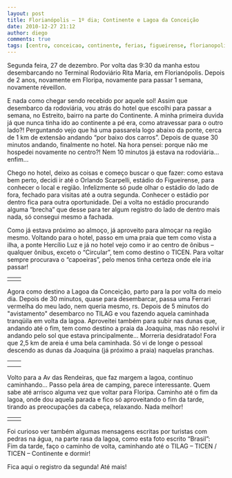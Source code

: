 ```yaml
---
layout: post
title: Florianópolis – 1º dia; Continente e Lagoa da Conceição
date: 2010-12-27 21:12
author: diego
comments: true
tags: [centro, conceicao, continente, ferias, figueirense, florianopolis, floripa, lagoa, orlando, reveillon, scarpelli, viagem, Viagens]
---
```

Segunda feira, 27 de dezembro. Por volta das 9:30 da manha estou desembarcando no Terminal Rodoviário Rita Maria, em Florianópolis. Depois de 2 anos, novamente em Floripa, novamente para passar 1 semana, novamente réveillon.

E nada como chegar sendo recebido por aquele sol! Assim que desembarco da rodoviária, vou atrás do hotel que escolhi para passar a semana, no Estreito, bairro na parte do Continente. A minha primeira duvida já que nunca tinha ido ao continente a pé era, como atravessar para o outro lado?! Perguntando vejo que há uma passarela logo abaixo da ponte, cerca de 1 km de extensão andando “por baixo dos carros”. Depois de quase 30 minutos andando, finalmente no hotel. Na hora pensei: porque não me hospedei novamente no centro?! Nem 10 minutos já estava na rodoviária... enfim...

Chego no hotel, deixo as coisas e começo buscar o que fazer: como estava bem perto, decidi ir até o Orlando Scarpelli, estádio do Figueirense, para conhecer o local e região. Infelizmente só pude olhar o estádio do lado de fora, fechado para visitas até a outra segunda. <a class="lightbox" href="http://www.diegoronan.com.br/diegoronan/wp-content/uploads/2011/01/DSC_0146.jpg"><img src="http://www.diegoronan.com.br/diegoronan/wp-content/uploads/2011/01/DSC_0146_small.jpg" alt="" /></a>Conhecer o estádio por dentro fica para outra oportunidade. Dei a volta no estádio procurando alguma “brecha” que desse para ter algum registro do lado de dentro mais nada, só consegui mesmo a fachada.

Como já estava próximo ao almoço, já aproveito para almoçar na região mesmo. Voltando para o hotel, passo em uma praia que tem como vista a ilha, a ponte Hercílio Luz e já no hotel vejo como ir ao centro de ônibus – qualquer ônibus, exceto o “Circular”, tem como destino o TICEN. Para voltar sempre procurava o “capoeiras”, pelo menos tinha certeza onde ele iria passar!
<table>
<tbody>
<tr>
<td><a class="lightbox" href="http://www.diegoronan.com.br/diegoronan/wp-content/uploads/2011/01/DSC_0162.jpg"><img style="clear: both;" src="http://www.diegoronan.com.br/diegoronan/wp-content/uploads/2011/01/DSC_0162_small.jpg" alt="" /></a></td>
<td><a class="lightbox" href="http://www.diegoronan.com.br/diegoronan/wp-content/uploads/2011/01/DSC_0165.jpg"><img style="clear: both;" src="http://www.diegoronan.com.br/diegoronan/wp-content/uploads/2011/01/DSC_0165_small.jpg" alt="" /></a></td>
</tr>
</tbody>
</table>
Agora como destino a Lagoa da Conceição, parto para la por volta do meio dia. Depois de 30 minutos, quase para desembarcar, passa uma Ferrari vermelha do meu lado, nem queria mesmo, rs. Depois de 5 minutos do "avistamento" desembarco no TILAG e vou fazendo aquela caminhada tranqüila em volta da lagoa. Aproveitei também para subir nas dunas que, andando até o fim, tem como destino a praia da Joaquina, mas não resolvi ir andando pelo sol que estava principalmente... Morreria desidratado! Fora que 2,5 km de areia é uma bela caminhada. Só vi de longe o pessoal descendo as dunas da Joaquina (já próximo a praia) naquelas pranchas.
<table>
<tbody>
<tr>
<td><a class="lightbox" href="http://www.diegoronan.com.br/diegoronan/wp-content/uploads/2011/01/DSC_0203.jpg"><img src="http://www.diegoronan.com.br/diegoronan/wp-content/uploads/2011/01/DSC_0203_small.jpg" alt="" /></a></td>
<td><a class="lightbox" href="http://www.diegoronan.com.br/diegoronan/wp-content/uploads/2011/01/DSC_0223.jpg"><img src="http://www.diegoronan.com.br/diegoronan/wp-content/uploads/2011/01/DSC_0223_small.jpg" alt="" /></a></td>
</tr>
<tr>
<td colspan="2" align="center"><a class="lightbox" href="http://www.diegoronan.com.br/diegoronan/wp-content/uploads/2011/01/DSC_0209.jpg"><img style="float: none;" src="http://www.diegoronan.com.br/diegoronan/wp-content/uploads/2011/01/DSC_0209_small.jpg" alt="" /></a></td>
</tr>
</tbody>
</table>
Volto para a Av das Rendeiras, que faz margem a lagoa, continuo caminhando... Passo pela área de camping, parece interessante. Quem sabe até arrisco alguma vez que voltar para Floripa. Caminho até o fim da lagoa, onde dou aquela parada e fico só aproveitando o fim da tarde, tirando as preocupações da cabeça, relaxando. Nada melhor!
<table>
<tbody>
<tr>
<td><a class="lightbox" href="http://www.diegoronan.com.br/diegoronan/wp-content/uploads/2011/01/DSC_0237.jpg"><img src="http://www.diegoronan.com.br/diegoronan/wp-content/uploads/2011/01/DSC_0237_small.jpg" alt="" /></a></td>
<td><a class="lightbox" href="http://www.diegoronan.com.br/diegoronan/wp-content/uploads/2011/01/DSC_0247.jpg"><img src="http://www.diegoronan.com.br/diegoronan/wp-content/uploads/2011/01/DSC_0247_small.jpg" alt="" /></a></td>
</tr>
</tbody>
</table>
Foi curioso ver também algumas mensagens escritas por turistas com pedras na água, na parte rasa da lagoa, como esta foto escrito “Brasil”:
<div><a class="lightbox" href="http://www.diegoronan.com.br/diegoronan/wp-content/uploads/2011/01/DSC_0249.jpg"><img style="float: none;" src="http://www.diegoronan.com.br/diegoronan/wp-content/uploads/2011/01/DSC_0249_small.jpg" alt="" /></a></div>
Fim da tarde, faço o caminho de volta, caminhando até o TILAG – TICEN / TICEN – Continente e dormir!

Fica aqui o registro da segunda! Até mais!
